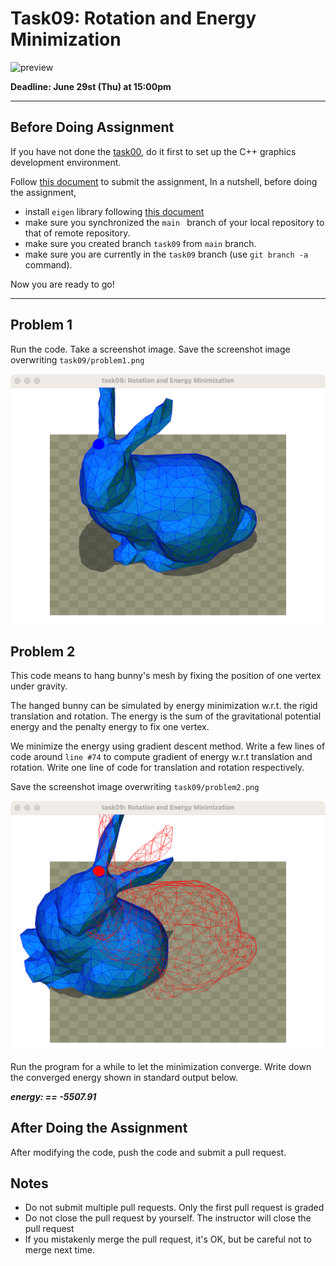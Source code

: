 # Task09: Rotation and Energy Minimization

![preview](preview.png)

**Deadline: June 29st (Thu) at 15:00pm**

---

## Before Doing Assignment

If you have not done the [task00](../task00), do it first to set up the C++ graphics development environment.

Follow [this document](../doc/submit.md) to submit the assignment, In a nutshell, before doing the assignment,

- install `eigen` library following [this document](../doc/setup_eigen.md)
- make sure you synchronized the `main ` branch of your local repository to that of remote repository.
- make sure you created branch `task09` from `main` branch.
- make sure you are currently in the `task09` branch (use `git branch -a` command).

Now you are ready to go!

---

## Problem 1

Run the code. Take a screenshot image.
Save the screenshot image overwriting `task09/problem1.png`

![problem1](problem1.png)

## Problem 2

This code means to hang bunny's mesh by fixing the position of one vertex under gravity.

The hanged bunny can be simulated by energy minimization w.r.t. the rigid translation and rotation.
The energy is the sum of the gravitational potential energy and the penalty energy to fix one vertex.

We minimize the energy using gradient descent method.
Write a few lines of code around `line #74` to compute gradient of energy w.r.t translation and rotation.
Write one line of code for translation and rotation respectively.

Save the screenshot image overwriting `task09/problem2.png`

![problem2](problem2.png)

Run the program for a while to let the minimization converge. Write down the converged energy shown in standard output below.

**_energy: == -5507.91_**

## After Doing the Assignment

After modifying the code, push the code and submit a pull request.

## Notes

- Do not submit multiple pull requests. Only the first pull request is graded
- Do not close the pull request by yourself. The instructor will close the pull request
- If you mistakenly merge the pull request, it's OK, but be careful not to merge next time.
